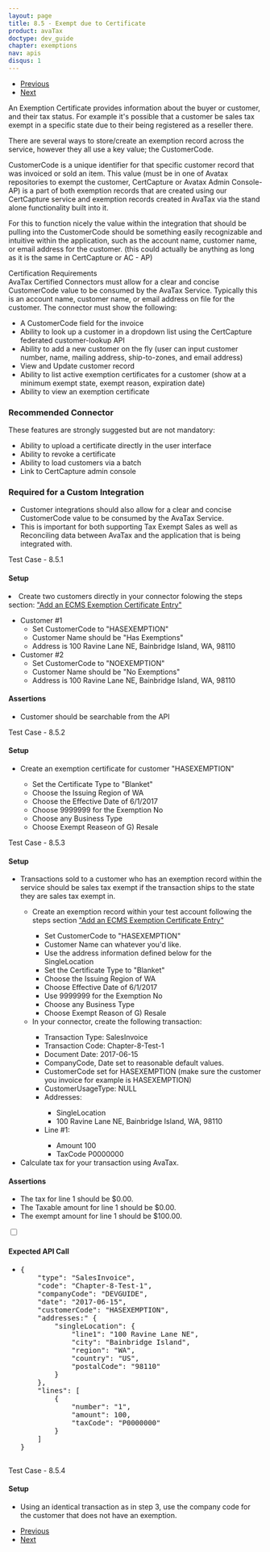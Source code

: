```yaml
---
layout: page
title: 8.5 - Exempt due to Certificate
product: avaTax
doctype: dev_guide
chapter: exemptions
nav: apis
disqus: 1
---
```


<ul class="pager">
  <li class="previous"><a href="/avatax/dev-guide/exemptions/zero-tax-due-to-product-taxability/"><i class="glyphicon glyphicon-chevron-left"></i>Previous</a></li>
  <li class="next"><a href="/avatax/dev-guide/exemptions/exempt-due-to-entity-use-code/">Next<i class="glyphicon glyphicon-chevron-right"></i></a></li>
</ul>

An Exemption Certificate provides information about the buyer or customer, and their tax status. For example it's possible that a customer be sales tax exempt in a specific state due to their being registered as a reseller there.


There are several ways to store/create an exemption record across the service, however they all use a key value; the CustomerCode.


CustomerCode is a unique identifier for that specific customer record that was invoiced or sold an item. This value (must be in one of Avatax repositories to exempt the customer,  CertCapture or Avatax Admin Console- AP) is a part of both exemption records that are created using our CertCapture service and exemption records created in AvaTax via the stand alone functionality built into it.

For this to function nicely the value within the integration that should be pulling into the CustomerCode should be something easily recognizable and intuitive within the application, such as the account name, customer name, or email address for the customer. (this could actually be anything as long as it is the same in CertCapture or AC - AP)

<div class="dev-guide-certification">
<div class="dev-guide-certification-heading">Certification Requirements</div>
<div class="dev-guide-certification-content">
    AvaTax Certified Connectors must allow for a clear and concise CustomerCode value to be consumed by the AvaTax Service.
    Typically this is an account name, customer name, or email address on file for the customer.
    The connector must show the following:
    <ul class="dev-guide-list">
        <li>A CustomerCode field for the invoice</li>
        <li>Ability to look up a customer in a dropdown list using the CertCapture federated customer-lookup API</li>
        <li>Ability to add a new customer on the fly (user can input customer number, name, mailing address, ship-to-zones, and email address)</li>
        <li>View and Update customer record</li>
        <li>Ability to list active exemption certificates for a customer (show at a minimum exempt state, exempt reason, expiration date)</li>
        <li>Ability to view an exemption certificate</li>
    </ul>
</div>
</div>

<h3>Recommended Connector</h3>

These features are strongly suggested but are not mandatory:
<ul class="dev-guide-list">
    <li>Ability to upload a certificate directly in the user interface</li>
    <li>Ability to revoke a certificate</li>
    <li>Ability to load customers via a batch</li>
    <li>Link to CertCapture admin console</li>
</ul>

<h3>Required for a Custom Integration</h3>

<ul class="dev-guide-list">
    <li>Customer integrations should also allow for a clear and concise CustomerCode value to be consumed by the AvaTax Service.</li>
    <li>This is important for both supporting Tax Exempt Sales as well as Reconciling data between AvaTax and the application that is being integrated with.</li>
</ul>

<div class="dev-guide-test" id="test1">
<div class="dev-guide-test-heading">Test Case - 8.5.1</div>
<div class="dev-guide-test-content">
<h4>Setup</h4>

<li>Create two customers directly in your connector folowing the steps section: <a href="https://help.avalara.com/000_Avalara_AvaTax/Exempt_Customers_from_Sales_Tax/Add_or_Import_ECMS_Exemption_Certificate_Entries">"Add an ECMS Exemption Certificate Entry"</a></li>
    <ul class="dev-guide-list">
        <li>Customer #1
            <ul class="dev-guide-list">
                <li>Set CustomerCode to "HASEXEMPTION"</li>
                <li>Customer Name should be "Has Exemptions"</li>
                <li>Address is 100 Ravine Lane NE, Bainbridge Island, WA, 98110</li>
            </ul>
        </li>
        <li> Customer #2
            <ul class="dev-guide-list">
                <li>Set CustomerCode to "NOEXEMPTION"</li>
                <li>Customer Name should be "No Exemptions"</li>
                <li>Address is 100 Ravine Lane NE, Bainbridge Island, WA, 98110</li>
            </ul>
        </li>
    </ul>

<h4>Assertions</h4>
<ul class="dev-guide-list">
    <li>Customer should be searchable from the API</li>
</ul>
</div>
</div>

<div class="dev-guide-test" id="test2">
<div class="dev-guide-test-heading">Test Case - 8.5.2</div>
<div class="dev-guide-test-content">
<h4>Setup</h4>
<ul class="dev-guide-list">
    <li>Create an exemption certificate for customer "HASEXEMPTION"</li>
        <ul class="dev-guide-list">
            <li>Set the Certificate Type to "Blanket"</li>
            <li>Choose the Issuing Region of WA</li>
            <li>Choose the Effective Date of 6/1/2017</li>
            <li>Choose 9999999 for the Exemption No</li>
            <li>Choose any Business Type</li>
            <li>Choose Exempt Reaseon of G) Resale</li>
        </ul>
</ul>
</div>
</div>

<div class="dev-guide-test" id="test3">
    <div class="dev-guide-test-heading">Test Case - 8.5.3</div>
    <div class="dev-guide-test-content">
    <h4>Setup</h4>
    <ul class="dev-guide-list">
        <li>Transactions sold to a customer who has an exemption record within the service should be sales tax exempt if the transaction ships to the state they are sales tax exempt in.</li>
        <ul class="dev-guide-list">
            <li>Create an exemption record within your test account following the steps section <a href="https://help.avalara.com/000_Avalara_AvaTax/Exempt_Customers_from_Sales_Tax/Add_or_Import_ECMS_Exemption_Certificate_Entries">"Add an ECMS Exemption Certificate Entry"</a></li>
            <ul class="dev-guide-list">
                <li>Set CustomerCode to "HASEXEMPTION"</li>
                <li>Customer Name can whatever you'd like.</li>
                <li>Use the address information defined below for the SingleLocation</li>
                <li>Set the Certificate Type to "Blanket"</li>
                <li>Choose the Issuing Region of WA</li>
                <li>Choose Effective Date of 6/1/2017</li>
                <li>Use 9999999 for the Exemption No</li>
                <li>Choose any Business Type</li>
                <li>Choose Exempt Reason of G) Resale</li>
            </ul>
            <li>In your connector, create the following transaction:</li>
            <ul class="dev-guide-list">
                <li>Transaction Type: SalesInvoice</li>
                <li>Transaction Code: Chapter-8-Test-1</li>
                <li>Document Date: 2017-06-15</li>
                <li>CompanyCode, Date set to reasonable default values.</li>
                <li>CustomerCode set for HASEXEMPTION (make sure the customer you invoice for example is HASEXEMPTION)</li>
                <li>CustomerUsageType: NULL</li>
                <li>Addresses:</li>
                <ul class="dev-guide-list">
                    <li>SingleLocation</li>
                    <li>100 Ravine Lane NE, Bainbridge Island, WA, 98110</li>
                </ul>
                <li>Line #1:</li>
                <ul class="dev-guide-list">
                    <li>Amount 100</li>
                    <li>TaxCode P0000000</li>
                </ul>    
            </ul>
        </ul>
        <li>Calculate tax for your transaction using AvaTax.</li>
    </ul>
    <h4>Assertions</h4>
    <ul class="dev-guide-list">
        <li>The tax for line 1 should be $0.00.</li>
        <li>The Taxable amount for line 1 should be $0.00.</li>
        <li>The exempt amount for line 1 should be $100.00.</li>
    </ul>
    <div class="dev-guide-dropdown">
        <input id="checkbox_toggle" type="checkbox" />
        <i id="icon-up" class="glyphicon glyphicon-chevron-up"></i><i id="icon-down" class="glyphicon glyphicon-chevron-down"></i>
        <label for="checkbox_toggle"><h4>Expected API Call</h4></label>
        <ul class="dev-guide-dropdown-content">
            <li>
                <pre>
{
    "type": "SalesInvoice",
    "code": "Chapter-8-Test-1",
    "companyCode": "DEVGUIDE",
    "date": "2017-06-15",
    "customerCode": "HASEXEMPTION",
    "addresses:" {
        "singleLocation": {
            "line1": "100 Ravine Lane NE",
            "city": "Bainbridge Island",
            "region": "WA",
            "country": "US", 
            "postalCode": "98110"
        }
    },
    "lines": [
        {
            "number": "1",
            "amount": 100,
            "taxCode": "P0000000"
        }
    ]
}
                </pre>
            </li>
        </ul>
    </div>
</div>
</div>

<div class="dev-guide-test" id="test4">
<div class="dev-guide-test-heading">Test Case - 8.5.4</div>
<div class="dev-guide-test-content">
<h4>Setup</h4>
    <ul class="dev-guide-list">
        <li>Using an identical transaction as in step 3, use the company code for the customer that does not have an exemption.</li>
    </ul>
</div>
</div>

<ul class="pager">
  <li class="previous"><a href="/avatax/dev-guide/exemptions/zero-tax-due-to-product-taxability/"><i class="glyphicon glyphicon-chevron-left"></i>Previous</a></li>
  <li class="next"><a href="/avatax/dev-guide/exemptions/exempt-due-to-entity-use-code/">Next<i class="glyphicon glyphicon-chevron-right"></i></a></li>
</ul>